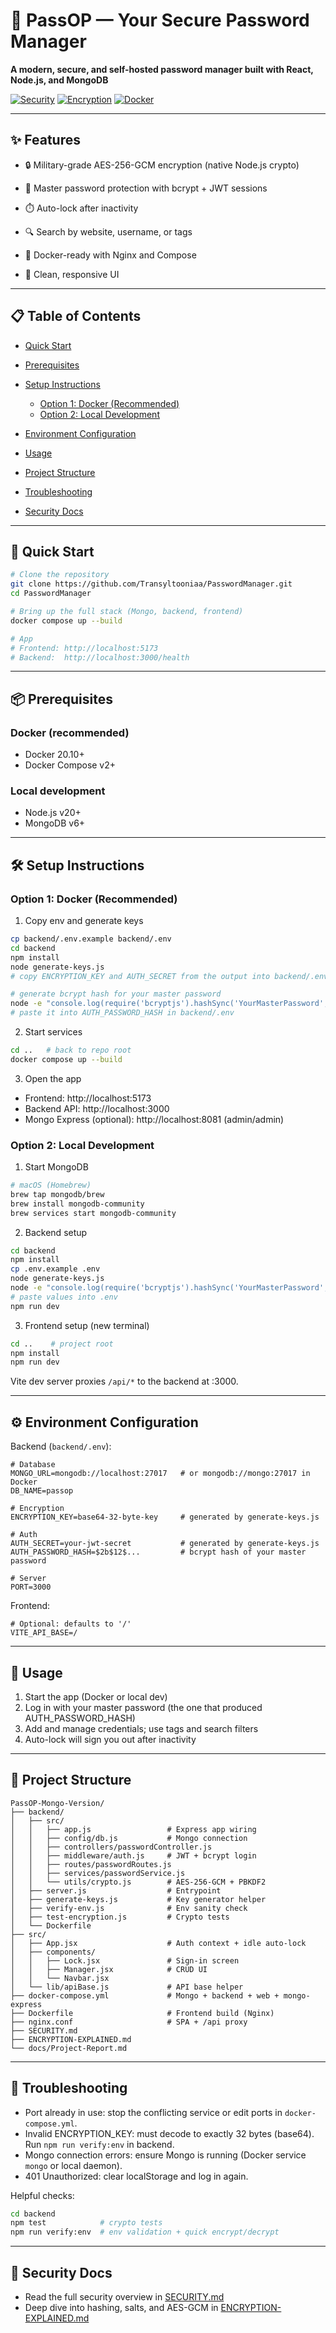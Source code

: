 # 🔐 PassOP — Your Secure Password Manager

**A modern, secure, and self-hosted password manager built with React, Node.js, and MongoDB**

[![Security](https://img.shields.io/badge/Security-AES--256--GCM-green.svg)](./SECURITY.md)
[![Encryption](https://img.shields.io/badge/Encryption-Native_Node_Crypto-blue.svg)](./ENCRYPTION-EXPLAINED.md)
[![Docker](https://img.shields.io/badge/Docker-Ready-2496ED.svg)](./docker-compose.yml)


---

## ✨ Features

- 🔒 Military-grade AES-256-GCM encryption (native Node.js crypto)
- 🔑 Master password protection with bcrypt + JWT sessions
- ⏱️ Auto-lock after inactivity

- 🔍 Search by website, username, or tags
- 🐳 Docker-ready with Nginx and Compose
- 🎨 Clean, responsive UI


---

## 📋 Table of Contents

- [Quick Start](#-quick-start)
- [Prerequisites](#-prerequisites)
- [Setup Instructions](#-setup-instructions)
	- [Option 1: Docker (Recommended)](#option-1-docker-recommended)
	- [Option 2: Local Development](#option-2-local-development)

- [Environment Configuration](#-environment-configuration)
- [Usage](#-usage)
- [Project Structure](#-project-structure)
- [Troubleshooting](#-troubleshooting)
- [Security Docs](#-security-docs)

---

## 🚀 Quick Start

```bash
# Clone the repository
git clone https://github.com/Transyltooniaa/PasswordManager.git
cd PasswordManager

# Bring up the full stack (Mongo, backend, frontend)
docker compose up --build

# App
# Frontend: http://localhost:5173
# Backend:  http://localhost:3000/health
```

---

## 📦 Prerequisites

### Docker (recommended)
- Docker 20.10+
- Docker Compose v2+

### Local development
- Node.js v20+
- MongoDB v6+

---

## 🛠️ Setup Instructions

### Option 1: Docker (Recommended)

1) Copy env and generate keys
```bash
cp backend/.env.example backend/.env
cd backend
npm install
node generate-keys.js
# copy ENCRYPTION_KEY and AUTH_SECRET from the output into backend/.env

# generate bcrypt hash for your master password
node -e "console.log(require('bcryptjs').hashSync('YourMasterPassword', 12))"
# paste it into AUTH_PASSWORD_HASH in backend/.env
```

2) Start services
```bash
cd ..   # back to repo root
docker compose up --build
```

3) Open the app
- Frontend: http://localhost:5173
- Backend API: http://localhost:3000
- Mongo Express (optional): http://localhost:8081 (admin/admin)


### Option 2: Local Development

1) Start MongoDB
```bash
# macOS (Homebrew)
brew tap mongodb/brew
brew install mongodb-community
brew services start mongodb-community
```

2) Backend setup
```bash
cd backend
npm install
cp .env.example .env
node generate-keys.js
node -e "console.log(require('bcryptjs').hashSync('YourMasterPassword', 12))"
# paste values into .env
npm run dev
```

3) Frontend setup (new terminal)
```bash
cd ..    # project root
npm install
npm run dev
```

Vite dev server proxies `/api/*` to the backend at :3000.

---

## ⚙️ Environment Configuration

Backend (`backend/.env`):

```env
# Database
MONGO_URL=mongodb://localhost:27017   # or mongodb://mongo:27017 in Docker
DB_NAME=passop

# Encryption
ENCRYPTION_KEY=base64-32-byte-key     # generated by generate-keys.js

# Auth
AUTH_SECRET=your-jwt-secret           # generated by generate-keys.js
AUTH_PASSWORD_HASH=$2b$12$...         # bcrypt hash of your master password

# Server
PORT=3000
```

Frontend:

```env
# Optional: defaults to '/'
VITE_API_BASE=/
```

---

## 🎯 Usage

1) Start the app (Docker or local dev)
2) Log in with your master password (the one that produced AUTH_PASSWORD_HASH)
3) Add and manage credentials; use tags and search filters
4) Auto-lock will sign you out after inactivity

---

## 📁 Project Structure

```
PassOP-Mongo-Version/
├── backend/
│   ├── src/
│   │   ├── app.js                 # Express app wiring
│   │   ├── config/db.js           # Mongo connection
│   │   ├── controllers/passwordController.js
│   │   ├── middleware/auth.js     # JWT + bcrypt login
│   │   ├── routes/passwordRoutes.js
│   │   ├── services/passwordService.js
│   │   └── utils/crypto.js        # AES-256-GCM + PBKDF2
│   ├── server.js                  # Entrypoint
│   ├── generate-keys.js           # Key generator helper
│   ├── verify-env.js              # Env sanity check
│   ├── test-encryption.js         # Crypto tests
│   └── Dockerfile
├── src/
│   ├── App.jsx                    # Auth context + idle auto-lock
│   ├── components/
│   │   ├── Lock.jsx               # Sign-in screen
│   │   ├── Manager.jsx            # CRUD UI
│   │   └── Navbar.jsx
│   └── lib/apiBase.js             # API base helper
├── docker-compose.yml             # Mongo + backend + web + mongo-express
├── Dockerfile                     # Frontend build (Nginx)
├── nginx.conf                     # SPA + /api proxy
├── SECURITY.md
├── ENCRYPTION-EXPLAINED.md
└── docs/Project-Report.md
```

---

## 🔧 Troubleshooting

- Port already in use: stop the conflicting service or edit ports in `docker-compose.yml`.
- Invalid ENCRYPTION_KEY: must decode to exactly 32 bytes (base64). Run `npm run verify:env` in backend.
- Mongo connection errors: ensure Mongo is running (Docker service `mongo` or local daemon).
- 401 Unauthorized: clear localStorage and log in again.

Helpful checks:
```bash
cd backend
npm test            # crypto tests
npm run verify:env  # env validation + quick encrypt/decrypt
```

---

## 🔐 Security Docs

- Read the full security overview in [SECURITY.md](./SECURITY.md)
- Deep dive into hashing, salts, and AES-GCM in [ENCRYPTION-EXPLAINED.md](./ENCRYPTION-EXPLAINED.md)

 